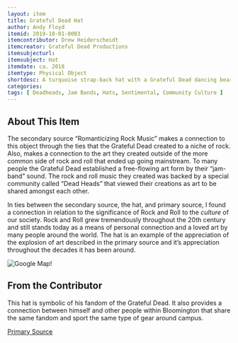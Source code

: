 ```yaml
---
layout: item
title: Grateful Dead Hat
author: Andy Floyd
itemid: 2019-10-01-0003
itemcontributor: Drew Heiderscheidt
itemcreator: Grateful Dead Productions
itemsubjecturl: 
itemsubject: Hat
itemdate: ca. 2018
itemtype: Physical Object
shortdesc: A turquoise strap-back hat with a Grateful Dead dancing bear on the front 
categories: 
tags: [ Deadheads, Jam Bands, Hats, Sentimental, Community Culture ]
---
```


## About This Item

The secondary source “Romanticizing Rock Music” makes a connection to this object through the ties that the Grateful Dead created to a niche of rock. Also, makes a connection to the art they created outside of the more common side of rock and roll that ended up going mainstream. To many people the Grateful Dead established a free-flowing art form by their “jam-band” sound. The rock and roll music they created was backed by a special community called “Dead Heads” that viewed their creations as art to be shared amongst each other. 

In ties between the secondary source, the hat, and primary source, I found a connection in relation to the significance of Rock and Roll to the *culture* of our society. Rock and Roll grew tremendously throughout the 20th century and still stands today as a means of personal connection and a loved art by many people around the world. The hat is an example of the appreciation of the explosion of art described in the primary source and it’s appreciation throughout the decades it has been around.

![Google Map](/H301HistoryHarvest/assets/images/Maps.png)!

## From the Contributor

This hat is symbolic of his fandom of the Grateful Dead. It also provides a connection between himself and other people within Bloomington that share the same fandom and sport the same type of gear around campus.
 
[Primary Source](http://webapp1.dlib.indiana.edu/findingaids/view?brand=general&docId=InU-Ar-VAA8140.xml&chunk.id=d1e93&text1=Rock%20and%20Roll&startDoc=1)

